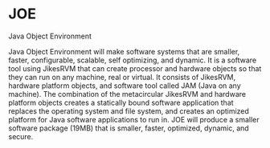 # JOE
Java Object Environment

Java Object Environment will make software systems that are smaller, faster, configurable, scalable, self optimizing, and dynamic. It is a software tool using JikesRVM that can create processor and hardware objects so that they can run on any machine, real or virtual. It consists of JikesRVM, hardware platform objects, and software tool called JAM (Java on any machine). The combination of the metacircular JikesRVM and hardware platform objects creates a statically bound software application that replaces the operating system and file system, and creates an optimized platform for Java software applications to run in. JOE will produce a smaller software package (19MB) that is smaller, faster, optimized, dynamic, and secure.

